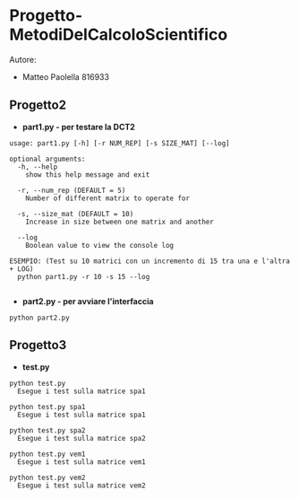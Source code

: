 # Progetto-MetodiDelCalcoloScientifico

Autore:
* Matteo Paolella 816933

## Progetto2
* **part1.py - per testare la DCT2**

```
usage: part1.py [-h] [-r NUM_REP] [-s SIZE_MAT] [--log]

optional arguments:
  -h, --help
    show this help message and exit
  
  -r, --num_rep (DEFAULT = 5)
    Number of different matrix to operate for
                        
  -s, --size_mat (DEFAULT = 10)
    Increase in size between one matrix and another
                        
  --log                 
    Boolean value to view the console log

ESEMPIO: (Test su 10 matrici con un incremento di 15 tra una e l'altra + LOG)
  python part1.py -r 10 -s 15 --log
  
```

* **part2.py - per avviare l'interfaccia**
```
python part2.py
```

## Progetto3
* **test.py**
```
python test.py
  Esegue i test sulla matrice spa1

python test.py spa1
  Esegue i test sulla matrice spa1
  
python test.py spa2
  Esegue i test sulla matrice spa2
  
python test.py vem1
  Esegue i test sulla matrice vem1
  
python test.py vem2
  Esegue i test sulla matrice vem2
```
